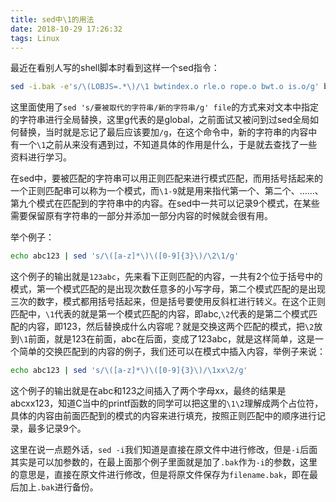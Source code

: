 ```yaml
---
title: sed中\1的用法
date: 2018-10-29 17:26:32
tags: Linux
---
```

最近在看别人写的shell脚本时看到这样一个sed指令：

```bash
sed -i.bak -e's/\(LOBJS=.*\)/\1 bwtindex.o rle.o rope.o bwt.o is.o/g' bwa/Makefile
```
这里面使用了`sed 's/要被取代的字符串/新的字符串/g' file`的方式来对文本中指定的字符串进行全局替换，这里g代表的是global，之前面试又被问到过sed全局如何替换，当时就是忘记了最后应该要加`/g`，在这个命令中，新的字符串的内容中有一个`\1`之前从来没有遇到过，不知道具体的作用是什么，于是就去查找了一些资料进行学习。

在sed中，要被匹配的字符串可以用正则匹配来进行模式匹配，而用括号括起来的一个正则匹配串可以称为一个模式，而`\1-9`就是用来指代第一个、第二个、……、第九个模式在匹配到的字符串中的内容。在sed中一共可以记录9个模式，在某些需要保留原有字符串的一部分并添加一部分内容的时候就会很有用。

举个例子：

```bash
echo abc123 | sed 's/\([a-z]*\)\([0-9]{3}\)/\2\1/g'
```

这个例子的输出就是`123abc`，先来看下正则匹配的内容，一共有2个位于括号中的模式，第一个模式匹配的是出现次数任意多的小写字母，第二个模式匹配的是出现三次的数字，模式都用括号括起来，但是括号要使用反斜杠进行转义。在这个正则匹配中，`\1`代表的就是第一个模式匹配的内容，即abc,`\2`代表的是第二个模式匹配的内容，即123，然后替换成什么内容呢？就是交换这两个匹配的模式，把`\2`放到`\1`前面，就是123在前面，abc在后面，变成了123abc，就是这样简单，这是一个简单的交换匹配到的内容的例子，我们还可以在模式中插入内容，举例子来说：

```bash
echo abc123 | sed 's/\([a-z]*\)\([0-9]{3}\)/\1xx\2/g'
```
这个例子的输出就是在abc和123之间插入了两个字母xx，最终的结果是abcxx123，知道C当中的printf函数的同学可以把这里的`\1\2`理解成两个占位符，具体的内容由前面匹配到的模式的内容来进行填充，按照正则匹配中的顺序进行记录，最多记录9个。

这里在说一点题外话，`sed -i`我们知道是直接在原文件中进行修改，但是`-i`后面其实是可以加参数的，在最上面那个例子里面就是加了`.bak`作为`-i`的参数，这里的意思是，直接在原文件进行修改，但是将原文件保存为`filename.bak`，即在最后加上`.bak`进行备份。
